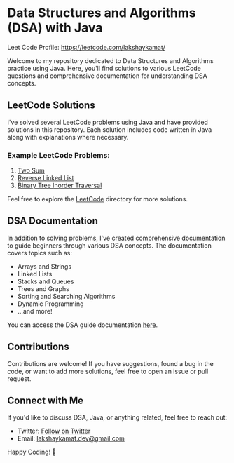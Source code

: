 # Data Structures and Algorithms (DSA) with Java
Leet Code Profile: https://leetcode.com/lakshaykamat/


Welcome to my repository dedicated to Data Structures and Algorithms practice using Java. Here, you'll find solutions to various LeetCode questions and comprehensive documentation for understanding DSA concepts.

## LeetCode Solutions

I've solved several LeetCode problems using Java and have provided solutions in this repository. Each solution includes code written in Java along with explanations where necessary.

### Example LeetCode Problems:

1. [Two Sum](./LeetCode/TwoSum.java)
2. [Reverse Linked List](./LeetCode/ReverseLinkedList.java)
3. [Binary Tree Inorder Traversal](./LeetCode/BinaryTreeInorderTraversal.java)
   <!-- Add more examples as needed -->

Feel free to explore the [LeetCode](./LeetCode/) directory for more solutions.

## DSA Documentation

In addition to solving problems, I've created comprehensive documentation to guide beginners through various DSA concepts. The documentation covers topics such as:

- Arrays and Strings
- Linked Lists
- Stacks and Queues
- Trees and Graphs
- Sorting and Searching Algorithms
- Dynamic Programming
- ...and more!

You can access the DSA guide documentation [here](./DSA_Guide/Documentation.md).

## Contributions

Contributions are welcome! If you have suggestions, found a bug in the code, or want to add more solutions, feel free to open an issue or pull request.

## Connect with Me

If you'd like to discuss DSA, Java, or anything related, feel free to reach out:

- Twitter: [Follow on Twitter](https://www.linkedin.com/lakshaykamat)
- Email: lakshaykamat.dev@gmail.com

Happy Coding! 🚀
